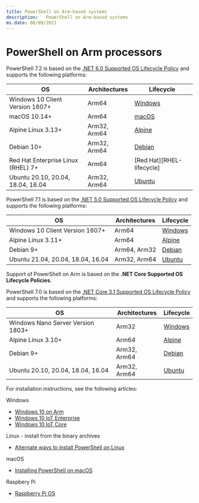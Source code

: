 ```yaml
---
title: PowerShell on Arm-based systems
description:   PowerShell on Arm-based systems
ms.date: 08/09/2021
---
```


# PowerShell  on Arm processors

PowerShell 7.2 is based on the [.NET 6.0 Supported OS Lifecycle Policy](https://github.com/dotnet/core/blob/main/release-notes/6.0/supported-os.md) and supports the following platforms:

|                 OS                 | Architectures |          Lifecycle           |
| ---------------------------------- | ------------- | ---------------------------- |
| Windows 10 Client Version 1607+    | Arm64         | [Windows][Windows-lifecycle] |
| macOS 10.14+                       | Arm64         | [macOS][macOS-lifecycle]     |
| Alpine Linux 3.13+                 | Arm32, Arm64  | [Alpine][Alpine-lifecycle]   |
| Debian 10+                         | Arm32, Arm64  | [Debian][Debian-lifecycle]   |
| Red Hat Enterprise Linux (RHEL) 7+ | Arm64         | [Red Hat][RHEL-lifecycle]    |
| Ubuntu 20.10, 20.04, 18.04, 16.04  | Arm32, Arm64  | [Ubuntu][Ubuntu-lifecycle]   |

PowerShell 7.1 is based on the [.NET 5.0 Supported OS Lifecycle Policy](https://github.com/dotnet/core/blob/master/release-notes/5.0/5.0-supported-os.md) and supports the following platforms:

|                OS                 | Architectures |          Lifecycle           |
| --------------------------------- | ------------- | ---------------------------- |
| Windows 10 Client Version 1607+   | Arm64         | [Windows][Windows-lifecycle] |
| Alpine Linux 3.11+                | Arm64         | [Alpine][Alpine-lifecycle]   |
| Debian 9+                         | Arm64, Arm32  | [Debian][Debian-lifecycle]   |
| Ubuntu 21.04, 20.04, 18.04, 16.04 | Arm32, Arm64  | [Ubuntu][Ubuntu-lifecycle]   |

Support of PowerShell on Arm is based on the **.NET Core Supported OS Lifecycle Policies**.

PowerShell 7.0 is based on the [.NET Core 3.1 Supported OS Lifecycle Policy](https://github.com/dotnet/core/blob/master/release-notes/3.1/3.1-supported-os.md) and supports the following platforms:

|                OS                 | Architectures |          Lifecycle           |
| --------------------------------- | ------------- | ---------------------------- |
| Windows Nano Server Version 1803+ | Arm32         | [Windows][Windows-lifecycle] |
| Alpine Linux 3.10+                | Arm64         | [Alpine][Alpine-lifecycle]   |
| Debian 9+                         | Arm32, Arm64  | [Debian][Debian-lifecycle]   |
| Ubuntu 20.10, 20.04, 18.04, 16.04 | Arm32, Arm64  | [Ubuntu][Ubuntu-lifecycle]   |

For installation instructions, see the following articles:

Windows

- [Windows 10 on Arm](installing-powershell-on-windows.md#installing-the-zip-package)
- [Windows 10 IoT Enterprise](installing-powershell-on-windows.md#deploying-on-windows-10-iot-enterprise)
- [Windows 10 IoT Core](installing-powershell-on-windows.md#deploying-on-windows-10-iot-core)

Linux - install from the binary archives

- [Alternate ways to install PowerShell on Linux](install-other-linux.md#binary-archives)

macOS

- [Installing PowerShell on macOS](installing-powershell-on-macos.md)

Raspbery Pi

- [Raspberry Pi OS](install-raspbian.md)

[Windows-lifecycle]: https://support.microsoft.com/help/13853/windows-lifecycle-fact-sheet
[Alpine-lifecycle]: https://alpinelinux.org/releases/
[Debian-lifecycle]: https://wiki.debian.org/DebianReleases
[Ubuntu-lifecycle]: https://wiki.ubuntu.com/Releases
[macOS-lifecycle]: https://support.apple.com/macos
